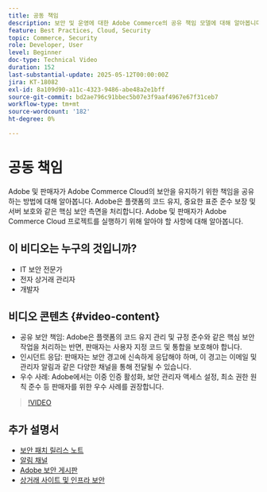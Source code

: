 ```yaml
---
title: 공동 책임
description: 보안 및 운영에 대한 Adobe Commerce의 공유 책임 모델에 대해 알아봅니다. Adobe 및 판매자의 주요 역할을 알아봅니다.
feature: Best Practices, Cloud, Security
topic: Commerce, Security
role: Developer, User
level: Beginner
doc-type: Technical Video
duration: 152
last-substantial-update: 2025-05-12T00:00:00Z
jira: KT-18082
exl-id: 8a109d90-a11c-4323-9486-abe48a2e1bff
source-git-commit: bd2ae796c91bbec5b07e3f9aaf4967e67f31ceb7
workflow-type: tm+mt
source-wordcount: '182'
ht-degree: 0%

---
```


# 공동 책임

Adobe 및 판매자가 Adobe Commerce Cloud의 보안을 유지하기 위한 책임을 공유하는 방법에 대해 알아봅니다. Adobe은 플랫폼의 코드 유지, 중요한 표준 준수 보장 및 서버 보호와 같은 핵심 보안 측면을 처리합니다. Adobe 및 판매자가 Adobe Commerce Cloud 프로젝트를 실행하기 위해 알아야 할 사항에 대해 알아봅니다.

## 이 비디오는 누구의 것입니까?

* IT 보안 전문가
* 전자 상거래 관리자
* 개발자

## 비디오 콘텐츠 {#video-content}

* 공유 보안 책임: Adobe은 플랫폼의 코드 유지 관리 및 규정 준수와 같은 핵심 보안 작업을 처리하는 반면, 판매자는 사용자 지정 코드 및 통합을 보호해야 합니다.
* 인시던트 응답: 판매자는 보안 경고에 신속하게 응답해야 하며, 이 경고는 이메일 및 관리자 알림과 같은 다양한 채널을 통해 전달될 수 있습니다.
* 우수 사례: Adobe에서는 이중 인증 활성화, 보안 관리자 액세스 설정, 최소 권한 원칙 준수 등 판매자를 위한 우수 사례를 권장합니다.

>[!VIDEO](https://video.tv.adobe.com/v/3458392/?learn=on&enablevpops)

## 추가 설명서

* [보안 패치 릴리스 노트](https://experienceleague.adobe.com/ko/docs/commerce-operations/release/notes/security-patches/overview)
* [알림 채널](https://business.adobe.com/blog/introducing-enhanced-security-patch-deployment-and-communications-in-adobe-commerce#proactive-communication--keeping-customers-informed)
* [Adobe 보안 게시판](https://helpx.adobe.com/search.html?q=security%2520updates%2520commerce&context=https%253A%252F%252Fhelpx.adobe.com%252Fsupport.html)
* [상거래 사이트 및 인프라 보안](https://experienceleague.adobe.com/ko/docs/commerce-operations/implementation-playbook/best-practices/launch/security-best-practices)
